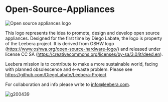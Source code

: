# Open-Source-Appliances

![Open source appliances logo](https://user-images.githubusercontent.com/92993315/204028608-e7ab2e29-21d8-44e2-969c-010b3d012c33.png)


This logo represents the idea to promote, design and develop open source appliances. Designed for the first time 
by Diego Labate, the logo is property of the Leebera project. It is derived from OSHW logo 
(https://www.oshwa.org/open-source-hardware-logo/) and released under license CC SA 
(https://creativecommons.org/licenses/by-sa/3.0/it/deed.en).

Leebera mission is to contribute to make a more sustainable world, facing with planned obsolescence and e-waste problem. Please see https://github.com/DiegoLabate/Leebera-Project 

For collaboration and info please write to info@leebera.com.

![g200439](https://user-images.githubusercontent.com/92993315/201169568-4b13aa2e-9733-49a6-a137-104a35650db6.png)

